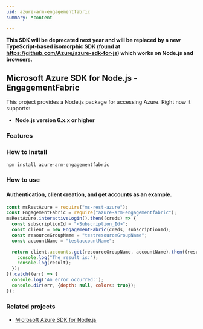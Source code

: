 ```yaml
---
uid: azure-arm-engagementfabric
summary: *content

---
```

**This SDK will be deprecated next year and will be replaced by a new TypeScript-based isomorphic SDK (found at https://github.com/Azure/azure-sdk-for-js) which works on Node.js and browsers.**
## Microsoft Azure SDK for Node.js - EngagementFabric

This project provides a Node.js package for accessing Azure. Right now it supports:
- **Node.js version 6.x.x or higher**

### Features


### How to Install

```bash
npm install azure-arm-engagementfabric
```

### How to use

#### Authentication, client creation, and get accounts as an example.

```javascript
const msRestAzure = require("ms-rest-azure");
const EngagementFabric = require("azure-arm-engagementfabric");
msRestAzure.interactiveLogin().then((creds) => {
  const subscriptionId = "<Subscription_Id>";
  const client = new EngagementFabric(creds, subscriptionId);
  const resourceGroupName = "testresourceGroupName";
  const accountName = "testaccountName";

  return client.accounts.get(resourceGroupName, accountName).then((result) => {
    console.log("The result is:");
    console.log(result);
  });
}).catch((err) => {
  console.log('An error occurred:');
  console.dir(err, {depth: null, colors: true});
});
```
### Related projects

- [Microsoft Azure SDK for Node.js](https://github.com/Azure/azure-sdk-for-node)
